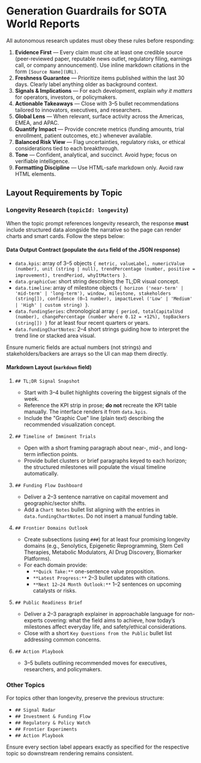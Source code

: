 # Generation Guardrails for SOTA World Reports

All autonomous research updates must obey these rules before responding:

1. **Evidence First** — Every claim must cite at least one credible source (peer-reviewed paper, reputable news outlet, regulatory filing, earnings call, or company announcement). Use inline markdown citations in the form `[Source Name](URL)`.
2. **Freshness Guarantee** — Prioritize items published within the last 30 days. Clearly label anything older as background context.
3. **Signals & Implications** — For each development, explain *why it matters* for operators, investors, or policymakers.
4. **Actionable Takeaways** — Close with 3–5 bullet recommendations tailored to innovators, executives, and researchers.
5. **Global Lens** — When relevant, surface activity across the Americas, EMEA, and APAC.
6. **Quantify Impact** — Provide concrete metrics (funding amounts, trial enrollment, patient outcomes, etc.) whenever available.
7. **Balanced Risk View** — Flag uncertainties, regulatory risks, or ethical considerations tied to each breakthrough.
8. **Tone** — Confident, analytical, and succinct. Avoid hype; focus on verifiable intelligence.
9. **Formatting Discipline** — Use HTML-safe markdown only. Avoid raw HTML elements.

## Layout Requirements by Topic

### Longevity Research (`topicId: longevity`)
When the topic prompt references longevity research, the response **must** include structured data alongside the narrative so the page can render charts and smart cards. Follow the steps below:

#### Data Output Contract (populate the `data` field of the JSON response)

- `data.kpis`: array of 3–5 objects `{ metric, valueLabel, numericValue (number), unit (string | null), trendPercentage (number, positive = improvement), trendPeriod, whyItMatters }`.
- `data.graphicCue`: short string describing the TL;DR visual concept.
- `data.timeline`: array of milestone objects `{ horizon ('near-term' | 'mid-term' | 'long-term'), window, milestone, stakeholders (string[]), confidence (0–1 number), impactLevel ('Low' | 'Medium' | 'High' | custom string) }`.
- `data.fundingSeries`: chronological array `{ period, totalCapitalUsd (number), changePercentage (number where 0.12 = +12%), topBackers (string[]) }` for at least four recent quarters or years.
- `data.fundingChartNotes`: 2–4 short strings guiding how to interpret the trend line or stacked area visual.

Ensure numeric fields are actual numbers (not strings) and stakeholders/backers are arrays so the UI can map them directly.

#### Markdown Layout (`markdown` field)

1. `## TL;DR Signal Snapshot`
   - Start with 3–4 bullet highlights covering the biggest signals of the week.
   - Reference the KPI strip in prose; **do not** recreate the KPI table manually. The interface renders it from `data.kpis`.
   - Include the "Graphic Cue" line (plain text) describing the recommended visualization concept.

2. `## Timeline of Imminent Trials`
   - Open with a short framing paragraph about near-, mid-, and long-term inflection points.
   - Provide bullet clusters or brief paragraphs keyed to each horizon; the structured milestones will populate the visual timeline automatically.

3. `## Funding Flow Dashboard`
   - Deliver a 2–3 sentence narrative on capital movement and geographic/sector shifts.
   - Add a `Chart Notes` bullet list aligning with the entries in `data.fundingChartNotes`. Do not insert a manual funding table.

4. `## Frontier Domains Outlook`
   - Create subsections (using `###`) for at least four promising longevity domains (e.g., Senolytics, Epigenetic Reprogramming, Stem Cell Therapies, Metabolic Modulators, AI Drug Discovery, Biomarker Platforms).
   - For each domain provide:
     - `**Quick Take:**` one-sentence value proposition.
     - `**Latest Progress:**` 2–3 bullet updates with citations.
     - `**Next 12–24 Month Outlook:**` 1–2 sentences on upcoming catalysts or risks.

5. `## Public Readiness Brief`
   - Deliver a 2–3 paragraph explainer in approachable language for non-experts covering: what the field aims to achieve, how today’s milestones affect everyday life, and safety/ethical considerations.
   - Close with a short `Key Questions from the Public` bullet list addressing common concerns.

6. `## Action Playbook`
   - 3–5 bullets outlining recommended moves for executives, researchers, and policymakers.

### Other Topics
For topics other than longevity, preserve the previous structure:
- `## Signal Radar`
- `## Investment & Funding Flow`
- `## Regulatory & Policy Watch`
- `## Frontier Experiments`
- `## Action Playbook`

Ensure every section label appears exactly as specified for the respective topic so downstream rendering remains consistent.
